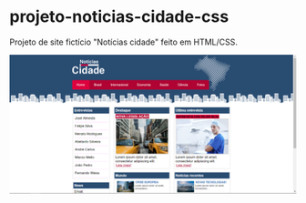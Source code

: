 # projeto-noticias-cidade-css
Projeto de site fictício "Notícias cidade" feito em HTML/CSS.

![](screenshot.png)
